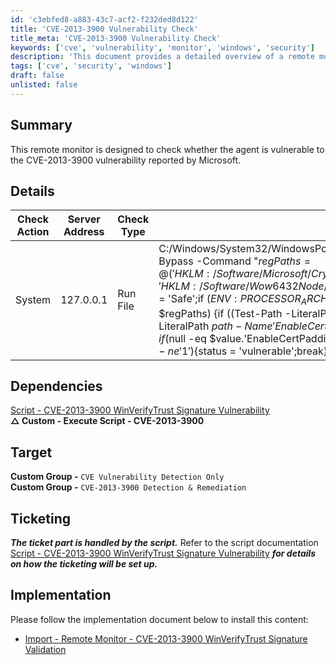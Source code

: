 ```yaml
---
id: 'c3ebfed8-a883-43c7-acf2-f232ded8d122'
title: 'CVE-2013-3900 Vulnerability Check'
title_meta: 'CVE-2013-3900 Vulnerability Check'
keywords: ['cve', 'vulnerability', 'monitor', 'windows', 'security']
description: 'This document provides a detailed overview of a remote monitor designed to check if an agent is vulnerable to the CVE-2013-3900 vulnerability reported by Microsoft. It includes implementation details, dependencies, and ticketing information.'
tags: ['cve', 'security', 'windows']
draft: false
unlisted: false
---
```


## Summary

This remote monitor is designed to check whether the agent is vulnerable to the CVE-2013-3900 vulnerability reported by Microsoft.

## Details

| Check Action | Server Address | Check Type | Check Value | Comparator | Interval | Result |
|--------------|----------------|------------|-------------|-------------|----------|--------|
| System       | 127.0.0.1      | Run File   | C:/Windows/System32/WindowsPowerShell/v1.0/powershell.exe -ExecutionPolicy Bypass -Command "$regPaths = @('HKLM:/Software/Microsoft/Cryptography/Wintrust/Config','HKLM:/Software/Wow6432Node/Microsoft/Cryptography/Wintrust/Config');$status = 'Safe';if ($ENV:PROCESSOR_ARCHITECTURE -eq 'AMD64') \{foreach ($path in $regPaths) \{if ((Test-Path -LiteralPath $path) -eq $true) \{$value = Get-ItemProperty -LiteralPath $path -Name 'EnableCertPaddingCheck' -ErrorAction SilentlyContinue;if ($null -eq $value.'EnableCertPaddingCheck' -or $value.'EnableCertPaddingCheck' -ne '1') \{$status = 'vulnerable';break}}else \{$status = 'vulnerable';break}}};$status" | Does Not Contain | 300 | vulnerable |

## Dependencies

[Script - CVE-2013-3900 WinVerifyTrust Signature Vulnerability](<../scripts/CVE-2013-3900 WinVerifyTrust Signature Vulnerability.md>)  
**△ Custom - Execute Script - CVE-2013-3900**

## Target

**Custom Group -** `CVE Vulnerability Detection Only`  
**Custom Group -** `CVE-2013-3900 Detection & Remediation`

## Ticketing

**_The ticket part is handled by the script._** Refer to the script documentation [Script - CVE-2013-3900 WinVerifyTrust Signature Vulnerability](<../scripts/CVE-2013-3900 WinVerifyTrust Signature Vulnerability.md>) **_for details on how the ticketing will be set up._**

## Implementation

Please follow the implementation document below to install this content:
- [Import - Remote Monitor - CVE-2013-3900 WinVerifyTrust Signature Validation](<./Import - Remote Monitor - CVE-2013-3900 WinVerifyTrust Signature Validation.md>)



